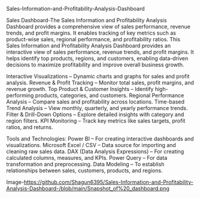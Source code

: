 Sales-Information-and-Profitability-Analysis-Dashboard


Sales Dashboard-The Sales Information and Profitability Analysis Dashboard provides a comprehensive view of sales performance, revenue trends, and profit margins. It enables tracking of key metrics such as product-wise sales, regional performance, and profitability ratios. 
This Sales Information and Profitability Analysis Dashboard  provides an interactive view of sales performance, revenue trends, and profit margins. It helps identify top products, regions, and customers, enabling data-driven decisions to maximize profitability and improve overall business growth.

Interactive Visualizations – Dynamic charts and graphs for sales and profit analysis.
Revenue & Profit Tracking – Monitor total sales, profit margins, and revenue growth.
Top Product & Customer Insights – Identify high-performing products, categories, and customers.
Regional Performance Analysis – Compare sales and profitability across locations.
Time-based Trend Analysis – View monthly, quarterly, and yearly performance trends.
Filter & Drill-Down Options – Explore detailed insights with category and region filters.
KPI Monitoring – Track key metrics like sales targets, profit ratios, and returns.

Tools and Technologies:
Power BI – For creating interactive dashboards and visualizations.
Microsoft Excel / CSV – Data source for importing and cleaning raw sales data.
DAX (Data Analysis Expressions) – For creating calculated columns, measures, and KPIs.
Power Query – For data transformation and preprocessing.
Data Modeling – To establish relationships between sales, customers, products, and regions.


Image-https://github.com/Shagun6395/Sales-Information-and-Profitability-Analysis-Dashboard-/blob/main/Snapshot_of%20_dashboard.png
